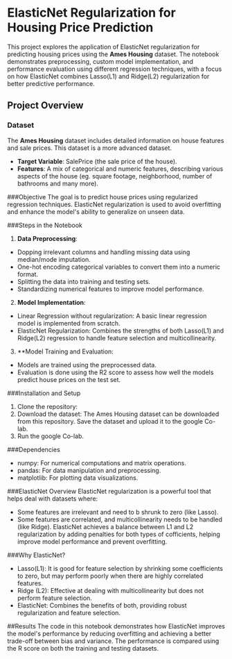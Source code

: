 # ElasticNet Regularization for Housing Price Prediction
This project explores the application of ElasticNet regularization for predicting  housing prices using the **Ames Housing** dataset. The notebook demonstrates preprocessing, custom model implementation, and performance evaluation using different regression techniques, with a focus on how ElasticNet combines Lasso(L1) and Ridge(L2) regularization for better predictive performance.

## Project Overview
### Dataset
The **Ames Housing** dataset includes detailed information on house features and sale prices. This dataset is a more advanced dataset.
- **Target Variable**: SalePrice (the sale price of the house).
- **Features**: A mix of categorical and numeric features, describing various aspects of the house (eg. square footage, neighborhood, number of bathrooms and many more).

###Objective
The goal is to predict house prices using regularized regression techniques. ElasticNet regularization is used to avoid overfitting and enhance the model's ability to generalize on unseen data.

###Steps in the Notebook
1. **Data Preprocessing**:
  - Dopping irrelevant columns and handling missing data using median/mode imputation.
  - One-hot encoding categorical variables to convert them into a numeric format.
  - Splitting the data into training and testing sets.
  - Standardizing numerical features to improve model performance.
2. **Model Implementation**:
  - Linear Regression without regularization: A basic linear regression model is implemented from scratch.
  -  ElasticNet Regularization: Combines the strengths of both Lasso(L1) and Ridge(L2) regression to handle feature selection and multicollinearity.
3. **Model Training and Evaluation:
  - Models are trained using the preprocessed data.
  - Evaluation is done using the R2 score to assess how well the models predict house prices on the test set.

###Installation and Setup
1. Clone the repository:
2. Download the dataset: The Ames Housing dataset can be downloaded from this repository. Save the dataset and upload it to the google Co-lab.
3. Run the google Co-lab.

###Dependencies
- numpy: For numerical computations and matrix operations.
- pandas: For data manipulation and preprocessing.
- matplotlib: For plotting data visualizations.

###ElasticNet Overview
ElasticNet regularization is a powerful tool that helps deal with datasets where:
- Some features are irrelevant and need to b shrunk to zero (like Lasso).
- Some features are correlated, and multicollinearity needs to be handled (like Ridge).
  ElasticNet achieves a balance between L1 and L2 regularization by adding penalties for both types of cofficients, helping improve model performance and prevent overfitting.

###Why ElasticNet?
- Lasso(L1): It is good for feature selection by shrinking some coefficients to zero, but may perform poorly when there are highly correlated features.
- Ridge (L2): Effective at dealing with multicollinearity but does not perform feature selection.
- ElasticNet: Combines the benefits of both, providing robust regularization and feature selection.

##Results
The code in this notebook demonstrates how ElasticNet improves the model's performance by reducing overfitting and achieving a better trade-off between bias and variance. The performance is compared using the R score on both the training and testing datasets.
